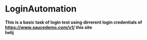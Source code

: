 # LoginAutomation
**This is a basic task of login test using dirrerent login credentials of https://www.saucedemo.com/v1/ this site**<br/>
**helij**
